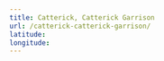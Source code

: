 ```yaml
---
title: Catterick, Catterick Garrison
url: /catterick-catterick-garrison/
latitude: 
longitude: 
---
```

